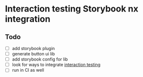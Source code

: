# Interaction testing Storybook nx integration

## Todo

- [ ] add storybook plugin
- [ ] generate button ui lib
- [ ] add storybook config for lib
- [ ] look for ways to integrate [interaction testing](https://storybook.js.org/docs/angular/writing-tests/interaction-testing)
- [ ] run in CI as well
